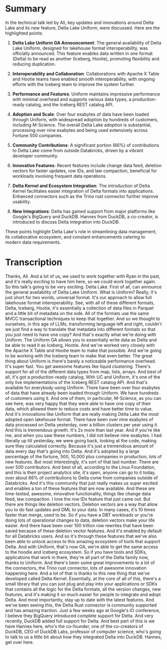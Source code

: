 # Summary

In the technical talk led by Ali, key updates and innovations around Delta Lake and its new feature, Delta Lake Uniform, were discussed. Here are the highlighted points:

1. **Delta Lake Uniform GA Announcement**: The general availability of Delta Lake Uniform, designed for lakehouse format interoperability, was officially announced. This feature enables data written in one format (Delta) to be read as another (Iceberg, Hootie), promoting flexibility and reducing duplication.

2. **Interoperability and Collaboration**: Collaborations with Apache X Table and Hootie teams have enabled smooth interoperability, with ongoing efforts with the Iceberg team to improve the system further.

3. **Performance and Features**: Uniform maintains impressive performance with minimal overhead and supports various data types, a production-ready catalog, and the Iceberg REST catalog API.

4. **Adoption and Scale**: Over four exabytes of data have been loaded through Uniform, with widespread adoption by hundreds of customers, including M-Science. The overall Delta Lake adoption is substantial, processing over nine exabytes and being used extensively across Fortune 500 companies.

5. **Community Contributions**: A significant portion (66%) of contributions to Delta Lake come from outside Databricks, driven by a vibrant developer community.

6. **Innovative Features**: Recent features include change data feed, deletion vectors for faster updates, row IDs, and law compaction, beneficial for workloads involving frequent data operations.

7. **Delta Kernel and Ecosystem Integration**: The introduction of Delta Kernel facilitates easier integration of Delta formats into applications. Enhanced connectors such as the Trino rust connector further improve usability.

8. **New Integrations**: Delta has gained support from major platforms like Google's BigQuery and DuckDB. Hannes from DuckDB, a co-creator, is introduced to discuss Delta integration into DuckDB.

These points highlight Delta Lake's role in streamlining data management, its collaborative ecosystem, and constant enhancements catering to modern data requirements.

# Transcription

 Thanks, Ali. And a lot of us, we used to work together with Ryan in the past, and it's really exciting to have him here, so we could work together again. So this talk's going to be very exciting. Delta Lake. First of all, can announce the general availability of Delta Lake Uniform. What is Uniform? Really, it's just short for two words, universal format. It's our approach to allow full lakehouse format interoperability. See, with all of these different formats, Delta, Iceberg, Hootie, it's essentially a collection of data files in Parquet and a little bit of metadata on the side. All of the formats use the same MVCC transactional techniques to keep that together. And so we thought to ourselves, in this age of LLMs, transforming language left and right, couldn't we just find a way to translate that metadata into different formats so that you just need to have one copy? And that's exactly what we're doing with Uniform. The Uniform GA allows you to essentially write data as Delta and be able to read it as Iceberg, Hootie. And we've worked very closely with the Apache X Table and Hootie team to make that possible. And we're going to be working with the Iceberg team to make that even better. The great thing about Uniform is there's barely a noticeable performance overhead. It's super fast. You get awesome features like liquid clustering. There's support for all of the different data types from map, lists, arrays. And best of all, it's got a production-ready catalog. With UC and Uniform, it's one of the only live implementations of the Iceberg REST catalog API. And that's available for everybody using Uniform. There have been over four exabytes of data that have already been loaded through Uniform. We have hundreds of customers using it. And one of them, in particular, M-Science, as you can see here, was very happy that they were able to have one copy of their data, which allowed them to reduce costs and have better time to value. And it's innovations like Uniform that are really making Delta Lake the most adopted open lakehouse format. There have been over nine exabytes of data processed on Delta yesterday, over a billion clusters per year using it. And this is tremendous growth. It's 2x more than last year. And if you're like me, and when you saw these numbers, I did not believe nine exabytes. I had literally up till yesterday, we were going back, looking at the code, making sure they calculated correctly. Because it's just a tremendous amount of data every day that's going into Delta. And it's adopted by a large percentage of the fortune, 500, 10,000 plus companies in production, lots of new features. But most interestingly, it's sort of that last number. There are over 500 contributors. And best of all, according to the Linux Foundation, and this is their project analytics site, it's open, anyone can go to it today, over about 66% of contributions to Delta come from companies outside of Databricks. And it's this community that just really makes us super excited and enables a ton of these features that are now available. And these are time-tested, awesome, innovative functionality, things like change data feed, law compaction. I love the row IDs feature that just came out. But there are things like deletion vectors. Deletion vectors are a way that allow you to do fast updates and DML to your data. In many cases, it's 10 times faster than merge, used to be. So if you have a DBT workloads or you're doing lots of operational changes to data, deletion vectors make your life easier. And there have been over 100 trillion row rewrites that have been saved because of these deletion vector features. And it's enabled by default for all Databricks users. And so it's through these features that we've also been able to unlock access to this amazing ecosystem of tools that support Delta. And with Uniform, that's now GA, we're able to get the same access to the hoodie and iceberg ecosystem. So if you have tools and SDKs, applications that work in there, they're all part of the Delta family now, thanks to Uniform. And there's been some great improvements to a lot of the connectors, the Trino rust connector, lots of awesome innovation happening here. And a lot of that is thanks to this new thing that we've developed called Delta Kernel. Essentially, at the core of all of this, there's a small library that you can just plug and play into your applications or SDKs that contains all the logic for the Delta formats, all the version changes, new features, and it's making it so much easier for people to integrate and adopt Delta. And most importantly, stay up to date with the latest features. And we've been seeing this, the Delta Rust connector is community supported and has amazing traction. Just a few weeks ago at Google's IO conference, I believe they BigQuery introduced complete support for Delta. And very recently, DuckDB added full support for Delta. And best part of this is we have Hannes here, who's the co-founder, one of the co-creators of DuckDB, CEO of DuckDB Labs, professor of computer science, who's going to talk to us a little bit about how they integrated Delta into DuckDB. Hannes, get over here.